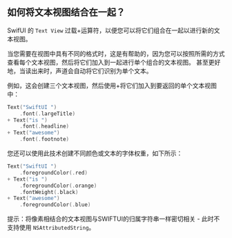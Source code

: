 如何将文本视图结合在一起？
---

SwifUI 的 `Text View` 过载+运算符，以便您可以将它们组合在一起以进行新的文本视图。

当您需要在视图中具有不同的格式时，这是有帮助的，因为您可以按照所需的方式查看每个文本视图，然后将它们加入到一起进行单个组合的文本视图。 甚至更好地，当读出来时，声道会自动将它们识别为单个文本。

例如，这会创建三个文本视图，然后使用+将它们加入到要返回的单个文本视图中：

```swift
Text("SwiftUI ")
    .font(.largeTitle)
+ Text("is ")
    .font(.headline)
+ Text("awesome")
    .font(.footnote)
```

您还可以使用此技术创建不同颜色或文本的字体权重，如下所示：

```swift
Text("SwiftUI ")
    .foregroundColor(.red)
+ Text("is ")
    .foregroundColor(.orange)
    .fontWeight(.black)
+ Text("awesome")
    .foregroundColor(.blue)
```

提示：将像素相结合的文本视图与SWIFTUI的归属字符串一样密切相关 - 此时不支持使用 `NSAttributedString`。
